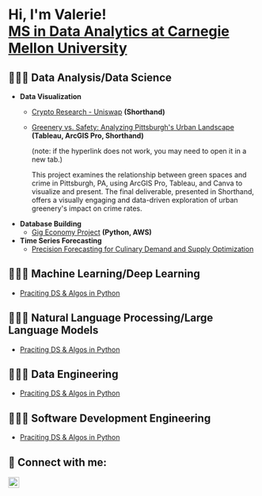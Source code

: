 <h1>Hi, I'm Valerie! <br/><a href="https://www.linkedin.com/in/jiayu-yuan/">MS in Data Analytics at Carnegie Mellon University</a>

<h2>👩🏻‍💻 Data Analysis/Data Science </h2>

- <b>Data Visualization</b>
  - [Crypto Research - Uniswap](https://valerieyuan-case-study-uniswap.shorthandstories.com/crypto-research-uniswap/) **(Shorthand)**
    
  - [Greenery vs. Safety: Analyzing Pittsburgh's Urban Landscape](https://preview.shorthand.com/Dd96hojCGLq1rWr6#group-section-Overview-0CBwLOfhK4) **(Tableau, ArcGIS Pro, Shorthand)**
    
    (note: if the hyperlink does not work, you may need to open it in a new tab.)
    
    This project examines the relationship between green spaces and crime in Pittsburgh, PA, using ArcGIS Pro, Tableau, and Canva to visualize and present. The final deliverable, presented in Shorthand, offers a visually engaging and data-driven exploration of urban greenery's impact on crime rates.
- <b>Database Building</b>
  - [Gig Economy Project](https://github.com/VaLeRiEe37/Gig-Economy-Project/blob/main/Database_InitialCreation) **(Python, AWS)**
- <b>Time Series Forecasting</b>
  - [Precision Forecasting for Culinary Demand and Supply Optimization](https://github.com/VaLeRiEe37/Precision-Forecasting-for-Culinary-Demand-and-Supply-Optimization)

<h2>👩🏻‍💻 Machine Learning/Deep Learning </h2>

  - [Praciting DS & Algos in Python](https://github.com/joshmadakor1/Algorithms-Practice)

<h2>👩🏻‍💻 Natural Language Processing/Large Language Models </h2>

  - [Praciting DS & Algos in Python](https://github.com/joshmadakor1/Algorithms-Practice)

<h2>👩🏻‍💻 Data Engineering </h2>

  - [Praciting DS & Algos in Python](https://github.com/joshmadakor1/Algorithms-Practice)

<h2>👩🏻‍💻 Software Development Engineering </h2>

  - [Praciting DS & Algos in Python](https://github.com/joshmadakor1/Algorithms-Practice)

<h2> 🤳 Connect with me:</h2>

[<img align="left" alt="JoshMadakor | LinkedIn" width="22px" src="https://cdn.jsdelivr.net/npm/simple-icons@v3/icons/linkedin.svg" />][linkedin]

[linkedin]: https://www.linkedin.com/in/jiayu-yuan/

<!--
**joshmadakor1/joshmadakor1** is a ✨ _special_ ✨ repository because its `README.md` (this file) appears on your GitHub profile.

Here are some ideas to get you started:

- 🔭 I’m currently working on ...
- 🌱 I’m currently learning ...
- 👯 I’m looking to collaborate on ...
- 🤔 I’m looking for help with ...
- 💬 Ask me about ...
- 📫 How to reach me: ...
- 😄 Pronouns: ...
- ⚡ Fun fact: ...
-->
